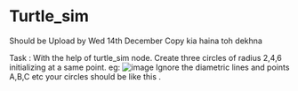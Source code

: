 # Turtle_sim
Should be Upload by Wed 14th December
Copy kia haina toh dekhna



Task : With the help of turtle_sim node. Create three circles of radius 2,4,6 initializing at a same point.
eg: ![image](https://user-images.githubusercontent.com/117885444/206648085-b5f4a1b3-d025-42da-9374-02954d1e2b38.png)
Ignore the diametric lines and points A,B,C etc your circles should be like this .
